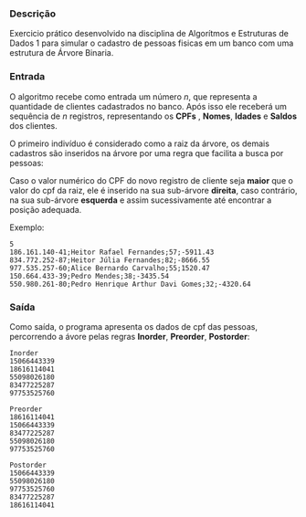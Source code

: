 ### Descrição

Exercicio prático desenvolvido na disciplina de Algorítmos e Estruturas de Dados 1 para simular o cadastro de pessoas fisicas em um banco com uma estrutura de Árvore Binaria.

### Entrada
O algoritmo recebe como entrada um número _n_, que representa a quantidade de clientes cadastrados no banco.
Após isso ele receberá um sequência de _n_ registros, representando os **CPFs** , **Nomes**, **Idades** e **Saldos** dos clientes.

O primeiro indivíduo é considerado como a raiz da árvore, os demais cadastros são inseridos na árvore por uma regra que facilita a busca por pessoas:

Caso o valor numérico do CPF do novo registro de cliente seja **maior** que o valor do cpf da raiz, ele é inserido na sua sub-árvore **direita**, caso contrário, na sua sub-árvore **esquerda** e assim sucessivamente até encontrar a posição adequada.

Exemplo:
```
5
186.161.140-41;Heitor Rafael Fernandes;57;-5911.43
834.772.252-87;Heitor Júlia Fernandes;82;-8666.55
977.535.257-60;Alice Bernardo Carvalho;55;1520.47
150.664.433-39;Pedro Mendes;38;-3435.54
550.980.261-80;Pedro Henrique Arthur Davi Gomes;32;-4320.64
```

### Saída
Como saída, o programa apresenta os dados de cpf das pessoas, percorrendo a ávore pelas regras **Inorder**, **Preorder**, **Postorder**:
```
Inorder
15066443339
18616114041
55098026180
83477225287
97753525760

Preorder
18616114041
15066443339
83477225287
55098026180
97753525760

Postorder
15066443339
55098026180
97753525760
83477225287
18616114041
```
